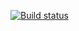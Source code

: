 [![Build status](https://ci.appveyor.com/api/projects/status/wbe0j8hen33k46m7?svg=true)](https://ci.appveyor.com/project/nionka/ajs-tests-ci-1)